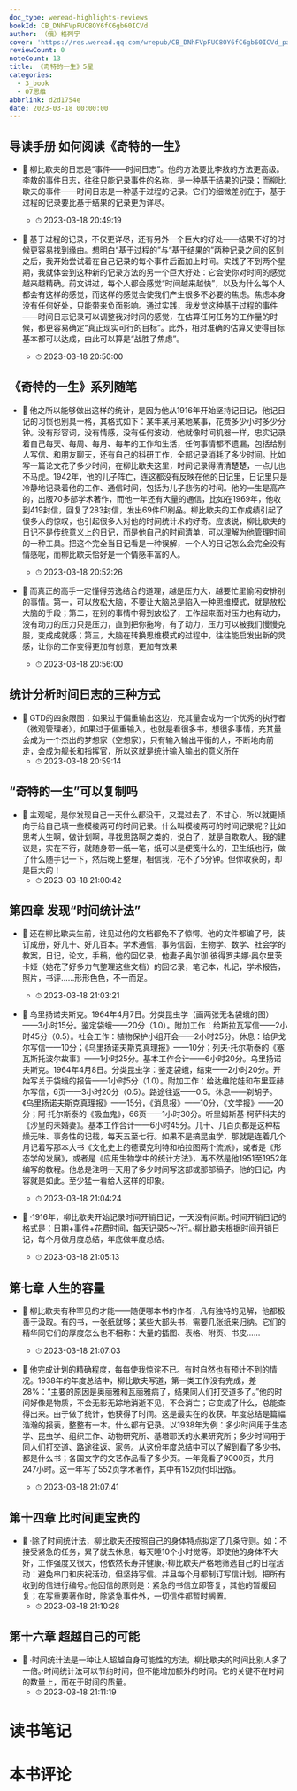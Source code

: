 ```yaml
---
doc_type: weread-highlights-reviews
bookId: CB_DNhFVpFUC8OY6fC6gb60ICVd
author: （俄）格列宁
cover: 'https://res.weread.qq.com/wrepub/CB_DNhFVpFUC8OY6fC6gb60ICVd_parsecover'
reviewCount: 0
noteCount: 13
title: 《奇特的一生》5星
categories:
  - 3_book
  - 07思维
abbrlink: d2d1754e
date: 2023-03-18 00:00:00
---
```



## 导读手册 如何阅读《奇特的一生》


- 📌 柳比歇夫的日志是“事件——时间日志”。他的方法要比李敖的方法更高级。李敖的事件日志，往往只能记录事件的名称，是一种基于结果的记录；而柳比歇夫的事件——时间日志是一种基于过程的记录。它们的细微差别在于，基于过程的记录要比基于结果的记录更为详尽。 
    - ⏱ 2023-03-18 20:49:19 

- 📌 基于过程的记录，不仅更详尽，还有另外一个巨大的好处——结果不好的时候更容易找到缘由。想明白“基于过程的”与“基于结果的”两种记录之间的区别之后，我开始尝试着在自己记录的每个事件后面加上时间。实践了不到两个星期，我就体会到这种新的记录方法的另一个巨大好处：它会使你对时间的感觉越来越精确。前文讲过，每个人都会感觉“时间越来越快”，以及为什么每个人都会有这样的感觉，而这样的感觉会使我们产生很多不必要的焦虑。焦虑本身没有任何好处，只能带来负面影响。通过实践，我发觉这种基于过程的事件——时间日志记录可以调整我对时间的感觉，在估算任何任务的工作量的时候，都更容易确定“真正现实可行的目标”。此外，相对准确的估算又使得目标基本都可以达成，由此可以算是“战胜了焦虑”。 
    - ⏱ 2023-03-18 20:50:00 
## 《奇特的一生》系列随笔


- 📌 他之所以能够做出这样的统计，是因为他从1916年开始坚持记日记，他记日记的习惯也别具一格，其格式如下：某年某月某地某事，花费多少小时多少分钟。没有形容词，没有情感，没有任何波动，他就像时间机器一样，忠实记录着自己每天、每周、每月、每年的工作和生活，任何事情都不遗漏，包括给别人写信、和朋友聊天，还有自己的科研工作，全部记录消耗了多少时间。比如写一篇论文花了多少时间，在柳比歇夫这里，时间记录得清清楚楚，一点儿也不马虎。1942年，他的儿子阵亡，连这都没有反映在他的日记里，日记里只是冷静地记录着他的工作、通信时间，包括为儿子悲伤的时间。他的一生是高产的，出版70多部学术著作，而他一年还有大量的通信，比如在1969年，他收到419封信，回复了283封信，发出69件印刷品。柳比歇夫的工作成绩引起了很多人的惊叹，也引起很多人对他的时间统计术的好奇。应该说，柳比歇夫的日记不是传统意义上的日记，而是他自己的时间清单，可以理解为他管理时间的一种工具。把这个完全当日记看是一种误解，一个人的日记怎么会完全没有情感呢，而柳比歇夫恰好是一个情感丰富的人。 
    - ⏱ 2023-03-18 20:52:26 

- 📌 而真正的高手一定懂得劳逸结合的道理，越是压力大，越要忙里偷闲安排别的事情。第一，可以放松大脑，不要让大脑总是陷入一种思维模式，就是放松大脑的手段；第二，在别的事情中得到放松了，工作起来面对压力也有动力，没有动力的压力只是压力，直到把你拖垮，有了动力，压力可以被我们慢慢克服，变成成就感；第三，大脑在转换思维模式的过程中，往往能启发出新的灵感，让你的工作变得更加有创意，更加有效果 
    - ⏱ 2023-03-18 20:56:00 
## 统计分析时间日志的三种方式


- 📌 GTD的四象限图：如果过于偏重输出这边，充其量会成为一个优秀的执行者（微观管理者），如果过于偏重输入，也就是看很多书，想很多事情，充其量会成为一个杰出的梦想家（空想家），只有输入输出平衡的人，不断地向前走，会成为舰长和指挥官，所以这就是统计输入输出的意义所在 
    - ⏱ 2023-03-18 20:59:14 
## “奇特的一生”可以复制吗


- 📌 主观呢，是你发现自己一天什么都没干，又混过去了，不甘心，所以就更倾向于给自己填一些模棱两可的时间记录。什么叫模棱两可的时间记录呢？比如思考人生啊，做计划啊，寻找思路啊之类的，说白了，就是自欺欺人。我的建议是，实在不行，就随身带一纸一笔，纸可以是便笺什么的，卫生纸也行，做了什么随手记一下，然后晚上整理，相信我，花不了5分钟。但你收获的，却是巨大的！ 
    - ⏱ 2023-03-18 21:00:42 
## 第四章 发现“时间统计法”


- 📌 还在柳比歇夫生前，谁见过他的文档都免不了惊愕。他的文件都编了号，装订成册，好几十、好几百本。学术通信，事务信函，生物学、数学、社会学的教案，日记，论文，手稿，他的回忆录，他妻子奥尔珈·彼得罗夫娜·奥尔里茨卡娅（她花了好多力气整理这些文档）的回忆录，笔记本，札记，学术报告，照片，书评……形形色色，不一而足。 
    - ⏱ 2023-03-18 21:03:21 

- 📌 乌里扬诺夫斯克。1964年4月7日。分类昆虫学（画两张无名袋蛾的图）——3小时15分。鉴定袋蛾——20分（1.0）。附加工作：给斯拉瓦写信——2小时45分（0.5）。社会工作：植物保护小组开会——2小时25分。休息：给伊戈尔写信——10分；《乌里扬诺夫斯克真理报》——10分；列夫·托尔斯泰的《塞瓦斯托波尔故事》——1小时25分。基本工作合计——6小时20分。乌里扬诺夫斯克。1964年4月8日。分类昆虫学：鉴定袋蛾，结束——2小时20分。开始写关于袋蛾的报告——1小时5分（1.0）。附加工作：给达维陀娃和布里亚赫尔写信，6页——3小时20分（0.5）。路途往返——0.5。休息——剃胡子。《乌里扬诺夫斯克真理报》——15分，《消息报》——10分，《文学报》——20分；阿·托尔斯泰的《吸血鬼》，66页——1小时30分。听里姆斯基·柯萨科夫的《沙皇的未婚妻》。基本工作合计——6小时45分。几十、几百页都是这种枯燥无味、事务性的记载，每天五至七行。如果不是搞昆虫学，那就是连着几个月记着写那本大书《文化史上的德谟克利特和柏拉图两个流派》，或者是《形态学的发展》，或者是《应用生物学中的统计方法》，再不然是他1951至1952年编写的教程。他总是注明一天用了多少时间写这部或那部稿子。他的日记，内容就是如此。至少猛一看给人这样的印象。 
    - ⏱ 2023-03-18 21:04:24 

- 📌 ·1916年，柳比歇夫开始记录时间开销日记，一天没有间断。·时间开销日记的格式是：日期+事件+花费时间，每天记录5～7行。·柳比歇夫根据时间开销日记，每个月做月度总结，年底做年度总结。 
    - ⏱ 2023-03-18 21:05:13 
## 第七章 人生的容量


- 📌 柳比歇夫有种罕见的才能——随便哪本书的作者，凡有独特的见解，他都极善于汲取。有的书，一张纸就够；某些大部头书，需要几张纸来归纳。它们的精华同它们的厚度怎么也不相称：大量的插图、表格、附页、书皮…… 
    - ⏱ 2023-03-18 21:07:03 

- 📌 他完成计划的精确程度，每每使我惊诧不已。有时自然也有预计不到的情况。1938年的年度总结中，柳比歇夫写道，第一类工作没有完成，差28%：“主要的原因是奥丽雅和瓦丽雅病了，结果同人们打交道多了。”他的时间好像是物质，不会无影无踪地消逝不见，不会消亡；它变成了什么，总能查得出来。由于做了统计，他获得了时间。这是最实在的收获。年度总结是篇幅浩瀚的报表，整整有一本。什么都有记录。以1938年为例：多少时间用于生态学、昆虫学、组织工作、动物研究所、基塔耶沃的水果研究所；多少时间用于同人们打交道、路途往返、家务。从这份年度总结中可以了解到看了多少书，都是什么书；各国文字的文艺作品看了多少页。一年竟看了9000页，共用247小时。这一年写了552页学术著作，其中有152页付印出版。 
    - ⏱ 2023-03-18 21:07:41 
## 第十四章 比时间更宝贵的


- 📌 ·除了时间统计法，柳比歇夫还按照自己的身体特点拟定了几条守则。如：不接受紧急的任务，累了就去休息，每天睡10个小时觉等。即使他的身体不大好，工作强度又很大，他依然长寿并健康。·柳比歇夫严格地筛选自己的日程活动：避免串门和庆祝活动，但坚持写信。并且每个月都制订写信计划，把所有收到的信进行编号。·他回信的原则是：紧急的书信立即答复，其他的暂缓回复；在写重要著作时，除紧急事件外，一切信件都暂时搁置。 
    - ⏱ 2023-03-18 21:10:28 
## 第十六章 超越自己的可能


- 📌 ·时间统计法是一种让人超越自身可能性的方法，柳比歇夫的时间比别人多了一倍。·时间统计法可以节约时间，但不能增加额外的时间。它的关键不在时间的数量上，而在于时间的质量。 
    - ⏱ 2023-03-18 21:11:19 

# 读书笔记


# 本书评论
